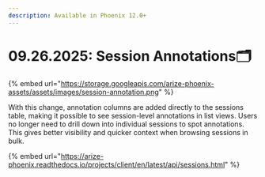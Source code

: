 ```yaml
---
description: Available in Phoenix 12.0+
---
```


# 09.26.2025: Session Annotations🗂️

{% embed url="https://storage.googleapis.com/arize-phoenix-assets/assets/images/session-annotation.png" %}

With this change, annotation columns are added directly to the sessions table, making it possible to see session-level annotations in list views. Users no longer need to drill down into individual sessions to spot annotations. This gives better visibility and quicker context when browsing sessions in bulk.

{% embed url="https://arize-phoenix.readthedocs.io/projects/client/en/latest/api/sessions.html" %}
